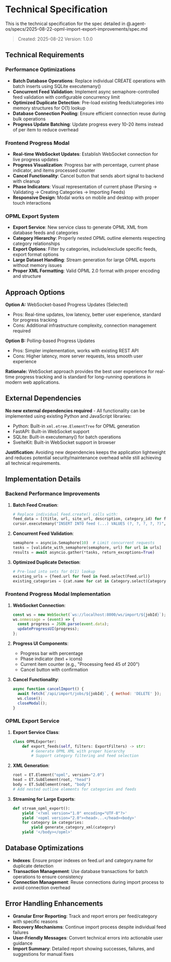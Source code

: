 # Technical Specification

This is the technical specification for the spec detailed in @.agent-os/specs/2025-08-22-opml-import-export-improvements/spec.md

> Created: 2025-08-22
> Version: 1.0.0

## Technical Requirements

### Performance Optimizations

- **Batch Database Operations**: Replace individual CREATE operations with batch inserts using SQLite executemany() 
- **Concurrent Feed Validation**: Implement async semaphore-controlled feed validation with configurable concurrency limit
- **Optimized Duplicate Detection**: Pre-load existing feeds/categories into memory structures for O(1) lookup
- **Database Connection Pooling**: Ensure efficient connection reuse during bulk operations
- **Progress Update Batching**: Update progress every 10-20 items instead of per item to reduce overhead

### Frontend Progress Modal

- **Real-time WebSocket Updates**: Establish WebSocket connection for live progress updates
- **Progress Visualization**: Progress bar with percentage, current phase indicator, and items processed counter
- **Cancel Functionality**: Cancel button that sends abort signal to backend with cleanup
- **Phase Indicators**: Visual representation of current phase (Parsing → Validating → Creating Categories → Importing Feeds)
- **Responsive Design**: Modal works on mobile and desktop with proper touch interactions

### OPML Export System

- **Export Service**: New service class to generate OPML XML from database feeds and categories
- **Category Hierarchy**: Properly nested OPML outline elements respecting category relationships
- **Export Options**: Filter by categories, include/exclude specific feeds, export format options
- **Large Dataset Handling**: Stream generation for large OPML exports without memory issues
- **Proper XML Formatting**: Valid OPML 2.0 format with proper encoding and structure

## Approach Options

**Option A:** WebSocket-based Progress Updates (Selected)
- Pros: Real-time updates, low latency, better user experience, standard for progress tracking
- Cons: Additional infrastructure complexity, connection management required

**Option B:** Polling-based Progress Updates
- Pros: Simpler implementation, works with existing REST API
- Cons: Higher latency, more server requests, less smooth user experience

**Rationale:** WebSocket approach provides the best user experience for real-time progress tracking and is standard for long-running operations in modern web applications.

## External Dependencies

**No new external dependencies required** - All functionality can be implemented using existing Python and JavaScript libraries:
- Python: Built-in `xml.etree.ElementTree` for OPML generation
- FastAPI: Built-in WebSocket support
- SQLite: Built-in executemany() for batch operations
- SvelteKit: Built-in WebSocket support in browser

**Justification:** Avoiding new dependencies keeps the application lightweight and reduces potential security/maintenance overhead while still achieving all technical requirements.

## Implementation Details

### Backend Performance Improvements

1. **Batch Feed Creation**: 
   ```python
   # Replace individual Feed.create() calls with:
   feed_data = [(title, url, site_url, description, category_id) for feed in feeds]
   cursor.executemany("INSERT INTO feed (...) VALUES (?, ?, ?, ?, ?)", feed_data)
   ```

2. **Concurrent Feed Validation**:
   ```python
   semaphore = asyncio.Semaphore(10)  # Limit concurrent requests
   tasks = [validate_with_semaphore(semaphore, url) for url in urls]
   results = await asyncio.gather(*tasks, return_exceptions=True)
   ```

3. **Optimized Duplicate Detection**:
   ```python
   # Pre-load into sets for O(1) lookup
   existing_urls = {feed.url for feed in Feed.select(Feed.url)}
   existing_categories = {cat.name for cat in Category.select(Category.name)}
   ```

### Frontend Progress Modal Implementation

1. **WebSocket Connection**:
   ```javascript
   const ws = new WebSocket(`ws://localhost:8000/ws/import/${jobId}`);
   ws.onmessage = (event) => {
     const progress = JSON.parse(event.data);
     updateProgressUI(progress);
   };
   ```

2. **Progress UI Components**:
   - Progress bar with percentage
   - Phase indicator (text + icons)
   - Current item counter (e.g., "Processing feed 45 of 200")
   - Cancel button with confirmation

3. **Cancel Functionality**:
   ```javascript
   async function cancelImport() {
     await fetch(`/api/import/jobs/${jobId}`, { method: 'DELETE' });
     ws.close();
     closeModal();
   }
   ```

### OPML Export Service

1. **Export Service Class**:
   ```python
   class OPMLExporter:
       def export_feeds(self, filters: ExportFilters) -> str:
           # Generate OPML XML with proper hierarchy
           # Support category filtering and feed selection
   ```

2. **XML Generation**:
   ```python
   root = ET.Element("opml", version="2.0")
   head = ET.SubElement(root, "head")
   body = ET.SubElement(root, "body")
   # Add nested outline elements for categories and feeds
   ```

3. **Streaming for Large Exports**:
   ```python
   def stream_opml_export():
       yield '<?xml version="1.0" encoding="UTF-8"?>'
       yield '<opml version="2.0"><head>...</head><body>'
       for category in categories:
           yield generate_category_xml(category)
       yield '</body></opml>'
   ```

## Database Optimizations

- **Indexes**: Ensure proper indexes on feed.url and category.name for duplicate detection
- **Transaction Management**: Use database transactions for batch operations to ensure consistency
- **Connection Management**: Reuse connections during import process to avoid connection overhead

## Error Handling Enhancements

- **Granular Error Reporting**: Track and report errors per feed/category with specific reasons
- **Recovery Mechanisms**: Continue import process despite individual feed failures
- **User-Friendly Messages**: Convert technical errors into actionable user guidance
- **Import Summary**: Detailed report showing successes, failures, and suggestions for manual fixes